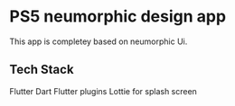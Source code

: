 
# PS5 neumorphic design app

This app is completey based on neumorphic Ui. 


## Tech Stack

Flutter
Dart
Flutter plugins
Lottie for splash screen

